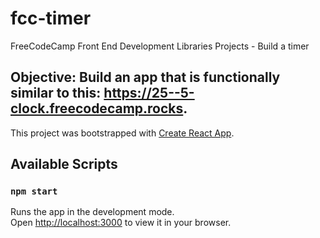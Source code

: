 # fcc-timer
FreeCodeCamp Front End Development Libraries Projects - Build a timer

## Objective: Build an app that is functionally similar to this: https://25--5-clock.freecodecamp.rocks.

This project was bootstrapped with [Create React App](https://github.com/facebook/create-react-app).

## Available Scripts

### `npm start`

Runs the app in the development mode.\
Open [http://localhost:3000](http://localhost:3000) to view it in your browser.